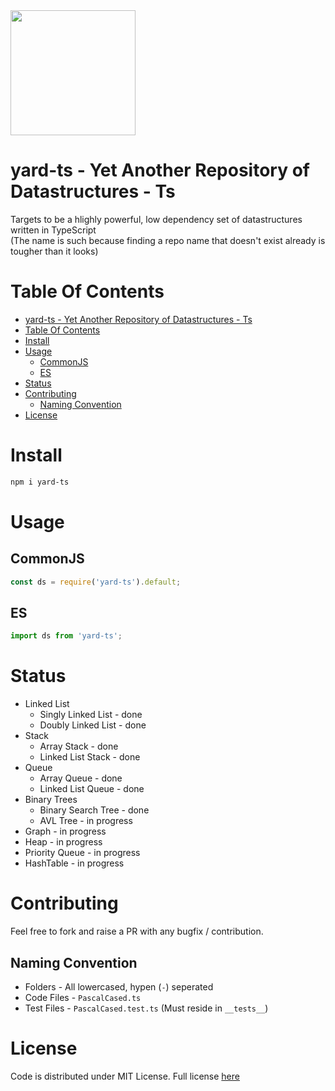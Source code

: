 <img width=200 src="https://raw.githubusercontent.com/yashshah1/yard-ts/master/assets/logo.svg">

# yard-ts - Yet Another Repository of Datastructures - Ts

Targets to be a hlighly powerful, low dependency set of datastructures written in TypeScript<br />
(The name is such because finding a repo name that doesn't exist already is tougher than it looks)

# Table Of Contents

- [yard-ts - Yet Another Repository of Datastructures - Ts](#yard-ts---yet-another-repository-of-datastructures---ts)
- [Table Of Contents](#table-of-contents)
- [Install](#install)
- [Usage](#usage)
  - [CommonJS](#commonjs)
  - [ES](#es)
- [Status](#status)
- [Contributing](#contributing)
  - [Naming Convention](#naming-convention)
- [License](#license)

# Install

```sh
npm i yard-ts
```

# Usage

## CommonJS

```js
const ds = require('yard-ts').default;
```

## ES

```js
import ds from 'yard-ts';
```

# Status

- Linked List
  - Singly Linked List - done
  - Doubly Linked List - done
- Stack
  - Array Stack - done
  - Linked List Stack - done
- Queue
  - Array Queue - done
  - Linked List Queue - done
- Binary Trees
  - Binary Search Tree - done
  - AVL Tree - in progress
- Graph - in progress
- Heap - in progress
- Priority Queue - in progress
- HashTable - in progress

# Contributing

Feel free to fork and raise a PR with any bugfix / contribution.

## Naming Convention

- Folders - All lowercased, hypen (`-`) seperated
- Code Files - `PascalCased.ts`
- Test Files - `PascalCased.test.ts` (Must reside in `__tests__`)

# License

Code is distributed under MIT License. Full license [here](https://github.com/yashshah1/datastructures-ts/blob/master/LICENSE)
